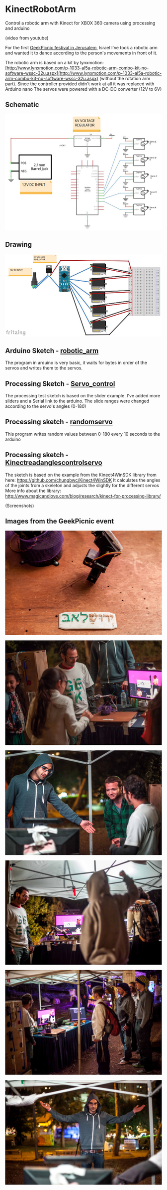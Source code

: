 # KinectRobotArm
Control a robotic arm with Kinect for XBOX 360 camera using processing and arduino

(video from youtube)

For the first [GeekPicnic festival in Jerusalem](http://geekpicnic.co.il/), Israel I've took a robotic arm and wanted it to dance according to the person's movements in front of it.

The robotic arm is based on a kit by lynxmotion: [http://www.lynxmotion.com/p-1033-al5a-robotic-arm-combo-kit-no-software-wssc-32u.aspx](http://www.lynxmotion.com/p-1033-al5a-robotic-arm-combo-kit-no-software-wssc-32u.aspx)
(without the rotation arm part).
Since the controller provided didn't work at all it was replaced with Arduino nano
The servos were powered with a DC-DC converter (12V to 6V)


## Schematic
![](/schematic.JPG)

## Drawing
![](/Drawing.JPG)

## Arduino Sketch - [robotic_arm](/Arduino/robotic_arm/robotic_arm.ino)
The program in arduino is very basic, it waits for bytes in order of the servos and writes them to the servos.

## Processing Sketch - [Servo_control](/Processing/Servo_control/Servo_control.pde)
The processing test sketch is based on the slider example.
I've added more sliders and a Serial link to the arduino.
The slide ranges were changed according to the servo's angles (0-180)

## Processing sketch - [randomservo](/Processing/randomservo/randomservo.pde)
This program writes random values between 0-180 every 10 seconds to the arduino

## Processing sketch - [Kinectreadanglescontrolservo](/Processing/Kinectreadanglescontrolservo/Kinectreadanglescontrolservo.pde)
The sketch is based on the example from the Kinect4WinSDK library from here: https://github.com/chungbwc/Kinect4WinSDK
It calculates the angles of the joints from a skeleton and adjusts the slightly for the different servos
More info about the library: http://www.magicandlove.com/blog/research/kinect-for-processing-library/

(Screenshots)

## Images from the GeekPicnic event
![](/Images/GeekPicNic_25_small.jpg)

![](/Images/GeekPicNic_24_small.jpg)

![](/Images/GeekPicNic_19_small.jpg)

![](/Images/GeekPicNic_15_small.jpg)

![](/Images/GeekPicNic_22_small.jpg)

![](/Images/GeekPicNic_18_small.jpg)
